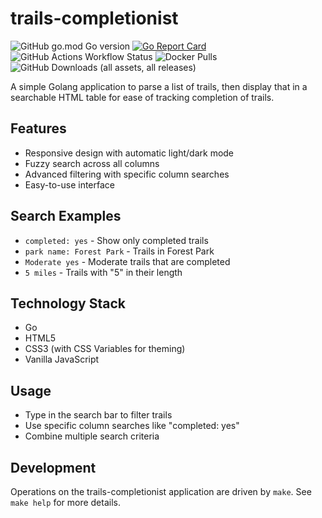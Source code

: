 # trails-completionist

![GitHub go.mod Go version](https://img.shields.io/github/go-mod/go-version/toozej/trails-completionist)
[![Go Report Card](https://goreportcard.com/badge/github.com/toozej/trails-completionist)](https://goreportcard.com/report/github.com/toozej/trails-completionist)
![GitHub Actions Workflow Status](https://img.shields.io/github/actions/workflow/status/toozej/trails-completionist/cicd.yaml)
![Docker Pulls](https://img.shields.io/docker/pulls/toozej/trails-completionist)
![GitHub Downloads (all assets, all releases)](https://img.shields.io/github/downloads/toozej/trails-completionist/total)

A simple Golang application to parse a list of trails, then display that in a searchable HTML table for ease of tracking completion of trails.

## Features
- Responsive design with automatic light/dark mode
- Fuzzy search across all columns
- Advanced filtering with specific column searches
- Easy-to-use interface

## Search Examples
- `completed: yes` - Show only completed trails
- `park name: Forest Park` - Trails in Forest Park
- `Moderate yes` - Moderate trails that are completed
- `5 miles` - Trails with "5" in their length

## Technology Stack
- Go
- HTML5
- CSS3 (with CSS Variables for theming)
- Vanilla JavaScript

## Usage
- Type in the search bar to filter trails
- Use specific column searches like "completed: yes"
- Combine multiple search criteria

## Development
Operations on the trails-completionist application are driven by `make`. See `make help` for more details.
